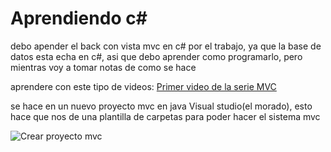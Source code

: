 # Aprendiendo c#

debo apender el back con vista mvc en c# por el trabajo, ya que la base de datos esta echa en c#, asi que debo aprender como programarlo, pero mientras voy a tomar notas de como se hace 

aprendere con este tipo de videos:
[Primer video de la serie MVC](https://www.youtube.com/watch?v=q2AcJmB03Io&list=PL82C6-O4XrHde_urqhKJHH-HTUfTK6siO)

se hace en un nuevo proyecto mvc en java Visual studio(el morado), esto hace que nos de una plantilla de carpetas para poder hacer el sistema mvc 

![Crear proyecto mvc](/assets/crearMvc.jpg)